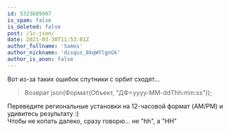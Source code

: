 ```yaml
---
id: 5323689907
is_spam: false
is_deleted: false
post: /1c-json/
date: 2021-03-30T11:53:01Z
author_fullname: 'Samos'
author_nickname: 'disqus_8kqWYlgnGk'
author_is_anon: false
---
```


<p>Вот из-за таких ошибок спутники с орбит сходят...<br></p><blockquote>Возврат json(Формат(Объект, "ДФ=yyyy-MM-ddThh:mm:ss"));</blockquote><p></p><p>Переведите региональные установки на 12-часовой формат (AM/PM) и удивитесь результату :)<br>Чтобы не копать далеко, сразу говорю...  не "hh", а "HH"</p>
